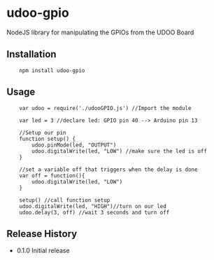 # udoo-gpio
NodeJS library for manipulating the GPIOs from the UDOO Board

## Installation
		npm install udoo-gpio

## Usage

		var udoo = require('./udooGPIO.js') //Import the module

		var led = 3 //declare led: GPIO pin 40 --> Arduino pin 13

		//Setup our pin
		function setup() {
		    udoo.pinMode(led, "OUTPUT")
		    udoo.digitalWrite(led, "LOW") //make sure the led is off
		}

		//set a variable off that triggers when the delay is done
		var off = function(){
			udoo.digitalWrite(led, "LOW")
		}

		setup() //call function setup
		udoo.digitalWrite(led, "HIGH")//turn on our led
		udoo.delay(3, off) //wait 3 seconds and turn off


## Release History

* 0.1.0 Initial release
